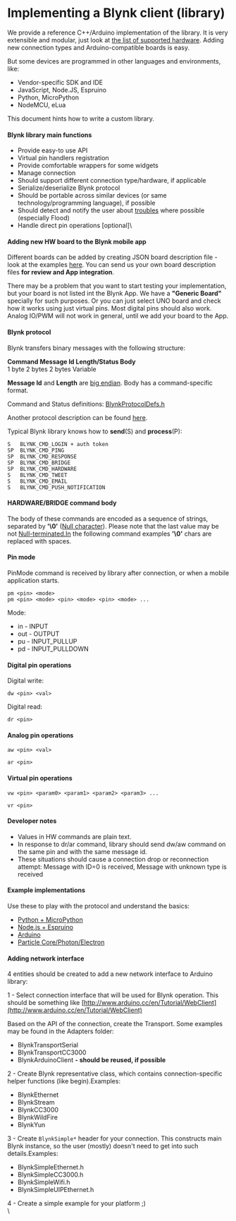 # Implementing a Blynk client (library)

We provide a reference C++/Arduino implementation of the library. It is very extensible and modular, just look at [the list of supported hardware](http://community.blynk.cc/t/hardware-supported-by-blynk/16). Adding new connection types and Arduino-compatible boards is easy.

But some devices are programmed in other languages and environments, like:

* Vendor-specific SDK and IDE
* JavaScript, Node.JS, Espruino 
*  Python, MicroPython 
* NodeMCU, eLua

This document hints how to write a custom library.

#### Blynk library main functions <a href="blynk-library-main-functions" id="blynk-library-main-functions"></a>

* Provide easy-to use API
* Virtual pin handlers registration
* Provide comfortable wrappers for some widgets
* Manage connection
* Should support different connection type/hardware, if applicable
* Serialize/deserialize Blynk protocol
* Should be portable across similar devices (or same technology/programming language), if possible
* Should detect and notify the user about [troubles](https://github.com/blynkkk/blynk-library/blob/master/extras/docs/Troubleshooting.md) where possible (especially Flood)
* Handle direct pin operations \[optional]\


#### Adding new HW board to the Blynk mobile app <a href="adding-new-hw-board-to-the-blynk-mobile-app" id="adding-new-hw-board-to-the-blynk-mobile-app"></a>

Different boards can be added by creating JSON board description file - look at the examples [here](https://github.com/blynkkk/boards). You can send us your own board description files **for review and App integration**.

There may be a problem that you want to start testing your implementation, but your board is not listed int the Blynk App. We have a **"Generic Board"** specially for such purposes. Or you can just select UNO board and check how it works using just virtual pins. Most digital pins should also work. Analog IO/PWM will not work in general, until we add your board to the App.

#### Blynk protocol <a href="blynk-protocol" id="blynk-protocol"></a>

Blynk transfers binary messages with the following structure:

**Command  Message Id   Length/Status      Body**\
1 byte            2 bytes               2 bytes              Variable 

**Message Id** and **Length** are [big endian](http://en.wikipedia.org/wiki/Endianness#Big-endian). Body has a command-specific format.

Command and Status definitions: [BlynkProtocolDefs.h](https://github.com/blynkkk/blynk-library/blob/master/src/Blynk/BlynkProtocolDefs.h)

Another protocol description can be found [here](https://github.com/blynkkk/blynk-server/blob/master/docs/README_FOR_APP_DEVS.md).

Typical Blynk library knows how to **send**(S) and **process**(P):

```
S   BLYNK_CMD_LOGIN + auth token
SP  BLYNK_CMD_PING
SP  BLYNK_CMD_RESPONSE
SP  BLYNK_CMD_BRIDGE
SP  BLYNK_CMD_HARDWARE
S   BLYNK_CMD_TWEET
S   BLYNK_CMD_EMAIL
S   BLYNK_CMD_PUSH_NOTIFICATION
```

#### HARDWARE/BRIDGE command body <a href="hardwarebridge-command-body" id="hardwarebridge-command-body"></a>

The body of these commands are encoded as a sequence of strings, separated by **'\0'** ([Null character](http://en.wikipedia.org/wiki/Null_character)). Please note that the last value may be not [Null-terminated.In](http://null-terminated.in) the following command examples **'\0'** chars are replaced with spaces.

#### Pin mode <a href="pin-mode" id="pin-mode"></a>

PinMode command is received by library after connection, or when a mobile application starts.

```
pm <pin> <mode>
pm <pin> <mode> <pin> <mode> <pin> <mode> ...
```

Mode:

* in - INPUT
* out - OUTPUT
* pu - INPUT_PULLUP
* pd - INPUT_PULLDOWN

#### Digital pin operations <a href="digital-pin-operations" id="digital-pin-operations"></a>

Digital write:

```
dw <pin> <val>
```

Digital read:

```
dr <pin>
```

#### Analog pin operations <a href="analog-pin-operations" id="analog-pin-operations"></a>

```
aw <pin> <val>

ar <pin>
```

#### Virtual pin operations <a href="virtual-pin-operations" id="virtual-pin-operations"></a>

```
vw <pin> <param0> <param1> <param2> <param3> ...

vr <pin>
```

#### Developer notes <a href="developer-notes" id="developer-notes"></a>

* Values in HW commands are plain text.
* In response to dr/ar command, library should send dw/aw command on the same pin and with the same message id.
* These situations should cause a connection drop or reconnection attempt: Message with ID=0 is received, Message with unknown type is received

#### Example implementations <a href="example-implementations" id="example-implementations"></a>

Use these to play with the protocol and understand the basics:

* [Python + MicroPython ](https://github.com/vshymanskyy/blynk-library-python)
* [Node.js + Espruino](https://github.com/vshymanskyy/blynk-library-js)
* [Arduino](https://github.com/blynkkk/blynk-library)
* [Particle Core/Photon/Electron](https://github.com/vshymanskyy/blynk-library-spark)

#### Adding network interface <a href="adding-network-interface" id="adding-network-interface"></a>

4 entities should be created to add a new network interface to Arduino library:

1 - Select connection interface that will be used for Blynk operation. This should be something like [http://www.arduino.cc/en/Tutorial/WebClient](http://www.arduino.cc/en/Tutorial/WebClient)

Based on the API of the connection, create the Transport. Some examples may be found in the Adapters folder:

* BlynkTransportSerial
* BlynkTransportCC3000
* BlynkArduinoClient **- should be reused, if possible**

2 - Create Blynk representative class, which contains connection-specific helper functions (like begin).Examples:

* BlynkEthernet
* BlynkStream
* BlynkCC3000
* BlynkWildFire
* BlynkYun

3 - Create `BlynkSimple*`  header for your connection. This constructs main Blynk instance, so the user (mostly) doesn't need to get into such details.Examples:

* BlynkSimpleEthernet.h
* BlynkSimpleCC3000.h
* BlynkSimpleWifi.h
* BlynkSimpleUIPEthernet.h

4 - Create a simple example for your platform ;)\
\
